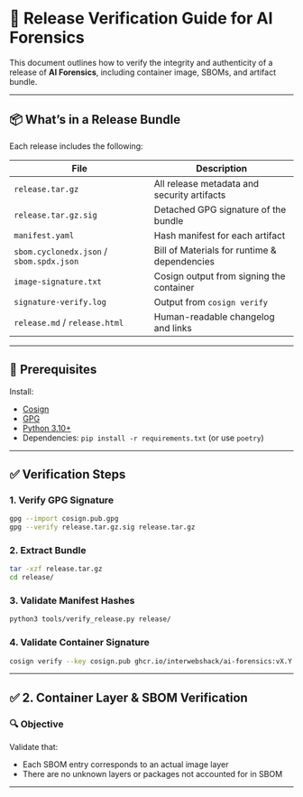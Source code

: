 # 🧪 Release Verification Guide for AI Forensics

This document outlines how to verify the integrity and authenticity of a release of **AI Forensics**, including container image, SBOMs, and artifact bundle.

---

## 📦 What’s in a Release Bundle

Each release includes the following:

| File | Description |
|------|-------------|
| `release.tar.gz` | All release metadata and security artifacts |
| `release.tar.gz.sig` | Detached GPG signature of the bundle |
| `manifest.yaml` | Hash manifest for each artifact |
| `sbom.cyclonedx.json` / `sbom.spdx.json` | Bill of Materials for runtime & dependencies |
| `image-signature.txt` | Cosign output from signing the container |
| `signature-verify.log` | Output from `cosign verify` |
| `release.md` / `release.html` | Human-readable changelog and links |

---

## 🔐 Prerequisites

Install:

- [Cosign](https://docs.sigstore.dev/cosign/)
- [GPG](https://gnupg.org)
- [Python 3.10+](https://python.org)
- Dependencies: `pip install -r requirements.txt` (or use `poetry`)

---

## ✅ Verification Steps

### 1. Verify GPG Signature

```bash
gpg --import cosign.pub.gpg
gpg --verify release.tar.gz.sig release.tar.gz
```

### 2. Extract Bundle

```bash
tar -xzf release.tar.gz
cd release/
```

### 3. Validate Manifest Hashes

```bash
python3 tools/verify_release.py release/
```

### 4. Validate Container Signature

```bash
cosign verify --key cosign.pub ghcr.io/interwebshack/ai-forensics:vX.Y.Z
```

---

## ✅ 2. Container Layer & SBOM Verification

### 🔍 Objective

Validate that:

- Each SBOM entry corresponds to an actual image layer
- There are no unknown layers or packages not accounted for in SBOM

---
